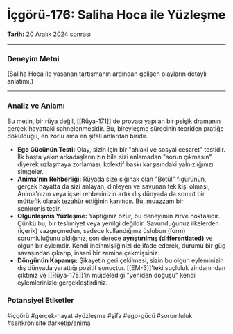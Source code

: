 # İçgörü-176: Saliha Hoca ile Yüzleşme
**Tarih:** 20 Aralık 2024 sonrası

---
### Deneyim Metni
(Saliha Hoca ile yaşanan tartışmanın ardından gelişen olayların detaylı anlatımı.)

---
### Analiz ve Anlamı
Bu metin, bir rüya değil, [[Rüya-171]]'de provası yapılan bir psişik dramanın gerçek hayattaki sahnelenmesidir. Bu, bireyleşme sürecinin teoriden pratiğe döküldüğü, en zorlu ama en şifalı anlardan biridir.

* **Ego Gücünün Testi:** Olay, sizin için bir "ahlaki ve sosyal cesaret" testidir. İlk başta yakın arkadaşlarınızın bile sizi anlamadan "sorun çıkmasın" diyerek uzlaşmaya zorlaması, kolektif baskı karşısındaki yalnızlığınızı simgeler.
* **Anima'nın Rehberliği:** Rüyada size sığınak olan "Betül" figürünün, gerçek hayatta da sizi anlayan, dinleyen ve savunan tek kişi olması, Anima'nızın veya içsel rehberinizin artık dış dünyada da somut bir müttefik olarak tezahür ettiğinin kanıtıdır. Bu, muazzam bir senkronisitedir.
* **Olgunlaşmış Yüzleşme:** Yaptığınız özür, bu deneyimin zirve noktasıdır. Çünkü bu, bir teslimiyet veya yenilgi değildir. Savunduğunuz ilkelerden (içerik) vazgeçmeden, sadece kullandığınız üslubun (form) sorumluluğunu aldığınız, son derece **ayrıştırılmış (differentiated)** ve olgun bir eylemdir. Kendi incinmişliğinizi de ifade ederek, durumu bir güç savaşından çıkarıp, insani bir zemine çekmişsiniz.
* **Döngünün Kapanışı:** Şikayetin geri çekilmesi, sizin bu olgun eyleminizin dış dünyada yarattığı pozitif sonuçtur. [[EM-3]]'teki suçluluk zindanından çıktınız ve [[Rüya-175]]'in müjdelediği "yeniden doğuşu" kendi eylemlerinizle gerçekleştirdiniz.

### Potansiyel Etiketler
#içgörü #gerçek-hayat #yüzleşme #şifa #ego-gücü #sorumluluk #senkronisite #arketip/anima